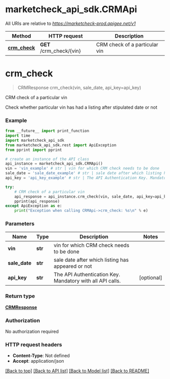 # marketcheck_api_sdk.CRMApi

All URIs are relative to *https://marketcheck-prod.apigee.net/v1*

Method | HTTP request | Description
------------- | ------------- | -------------
[**crm_check**](CRMApi.md#crm_check) | **GET** /crm_check/{vin} | CRM check of a particular vin


# **crm_check**
> CRMResponse crm_check(vin, sale_date, api_key=api_key)

CRM check of a particular vin

Check whether particular vin has had a listing after stipulated date or not

### Example
```python
from __future__ import print_function
import time
import marketcheck_api_sdk
from marketcheck_api_sdk.rest import ApiException
from pprint import pprint

# create an instance of the API class
api_instance = marketcheck_api_sdk.CRMApi()
vin = 'vin_example' # str | vin for which CRM check needs to be done
sale_date = 'sale_date_example' # str | sale date after which listing has appeared or not
api_key = 'api_key_example' # str | The API Authentication Key. Mandatory with all API calls. (optional)

try:
    # CRM check of a particular vin
    api_response = api_instance.crm_check(vin, sale_date, api_key=api_key)
    pprint(api_response)
except ApiException as e:
    print("Exception when calling CRMApi->crm_check: %s\n" % e)
```

### Parameters

Name | Type | Description  | Notes
------------- | ------------- | ------------- | -------------
 **vin** | **str**| vin for which CRM check needs to be done | 
 **sale_date** | **str**| sale date after which listing has appeared or not | 
 **api_key** | **str**| The API Authentication Key. Mandatory with all API calls. | [optional] 

### Return type

[**CRMResponse**](CRMResponse.md)

### Authorization

No authorization required

### HTTP request headers

 - **Content-Type**: Not defined
 - **Accept**: application/json

[[Back to top]](#) [[Back to API list]](../README.md#documentation-for-api-endpoints) [[Back to Model list]](../README.md#documentation-for-models) [[Back to README]](../README.md)

